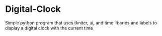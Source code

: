 # Digital-Clock
Simple python program that uses tkniter, ui, and time libaries and labels to display a digital clock with the current time
